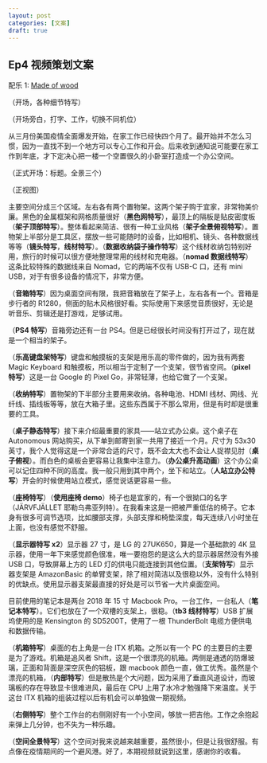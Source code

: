 ```yaml
---
layout: post
categories: [文案]
draft: true
---
```


## Ep4 视频策划文案

配乐 1: [Made of wood](https://www.free-stock-music.com/joe-crotty-made-of-wood.html)

（开场，各种细节特写）

（开场旁白，打字、工作，切换不同机位）

从三月份美国疫情全面爆发开始，在家工作已经快四个月了。最开始并不怎么习惯，因为一直找不到一个地方可以专心工作和开会。后来收到通知说可能要在家工作到年底，才下定决心把一楼一个空置很久的小卧室打造成一个办公空间。

（正式开场：标题。全景三个）

（正视图）

主要空间分成三个区域。左右各有两个置物架。这两个架子购于宜家，非常物美价廉。黑色的金属框架和网格质量很好（**黑色网特写**），最顶上的隔板是贴皮密度板（**架子顶部特写**）。整体看起来简洁、很有一种工业风格（**架子全景俯视特写**）。置物架上半部分是工具区，摆放一些可能随时的设备，比如相机、镜头、各种数据线等等（**镜头特写**，**线材特写**）。（**数据收纳袋子操作特写**）这个线材收纳包特别好用，旅行的时候可以很方便地整理常用的线材和充电器。（**nomad 数据线特写**）这条比较特殊的数据线来自 Nomad，它的两端不仅有 USB-C 口，还有 mini USB，对于有很多设备的情况下，非常方便。

（**音箱特写**）因为桌面空间有限，我把音箱放在了架子上，左右各有一个。音箱是步行者的 R1280，侧面的贴木风格很好看。实际使用下来感觉音质很好，无论是听音乐、剪辑还是打游戏，足够试用。

（**PS4 特写**）音箱旁边还有一台 PS4。但是已经很长时间没有打开过了，现在就是一个相当的架子。

（**乐高键盘架特写**）键盘和触摸板的支架是用乐高的零件做的，因为我有两套 Magic Keyboard 和触摸板，所以相当于定制了一个支架，很节省空间。（**pixel 特写**）这是一台 Google 的 Pixel Go，非常轻薄，也给它做了一个支架。

（**收纳特写**）置物架的下半部分主要用来收纳。各种电池、HDMI 线材、网线、光纤线、插线板等等，放在大箱子里。这些东西属于不那么常用，但是有时却是很重要的工具。

（**桌子静态特写**）接下来介绍最重要的家具——站立式办公桌。这个桌子在 Autonomous 网站购买，从下单到邮寄到家一共用了接近一个月。尺寸为 53x30 英寸，我个人觉得这是一个非常合适的尺寸，既不会太大也不会让人捉襟见肘（**桌子俯视**）。而白色的桌板会更容易让我集中注意力。（**办公桌升高动画**）这个办公桌可以记住四种不同的高度。我一般只用到其中两个，坐下和站立。（**人站立办公特写**）开会的时候使用站立模式，感觉说话更容易一些。

（**座椅特写**）（**使用座椅 demo**）椅子也是宜家的，有一个很拗口的名字（JÄRVFJÄLLET 耶勒乌弗亚列特）。在我看来这是一把被严重低估的椅子。它本身有很多可调节选项，比如腰部支撑，头部支撑和椅垫深度，每天连续八小时坐在上面，也没有感觉不舒服。

（**显示器特写 x2**）显示器 27 寸，是 LG 的 27UK650，算是一个基础款的 4K 显示器，使用一年下来感觉颜色很准，唯一要抱怨的是这么大的显示器居然没有外接 USB 口，导致屏幕上方的 LED 灯的供电只能连接到其他位置。（**支架特写**）显示器支架是 AmazonBasic 的单臂支架，除了相对简洁以及很稳以外，没有什么特别的优缺点。使用显示器支架最直接的好处是可以节省一大片桌面空间。

目前使用的笔记本是两台 2018 年 15 寸 Macbook Pro。一台工作，一台私人（**笔记本特写**）。它们也放在了一个双槽的支架上，很稳。（**tb3 线材特写**）USB 扩展坞使用的是 Kensington 的 SD5200T，使用了一根 ThunderBolt 电缆方便供电和数据传输。

（**机箱特写**）桌面的右上角是一台 ITX 机箱。之所以有一个 PC 的主要目的主要是为了游戏。机箱是追风者 Shift，这是一个很漂亮的机箱。两侧是通透的防爆玻璃，正面和背面是深空灰色的铝板，跟 macbook 颜色一直，做工优秀。虽然是个漂亮的机箱，（**内部特写**）但是散热是个大问题，因为采用了垂直风道设计，而玻璃板的存在导致显卡很难进风，最后在 CPU 上用了水冷才勉强降下来温度。关于这台 ITX 机箱的组装过程以后有机会可以单独做一期视频。

（**右侧特写**）整个工作台的右侧刚好有一个小空间，够放一把吉他。工作之余抱起来弹上几分钟，也不失为一种乐趣。

（**空间全景特写**）这个空间对我来说越来越重要，虽然很小，但是让我很舒服。有点像在疫情期间的一个避风港。好了，本期视频就说到这里，感谢你的收看。
